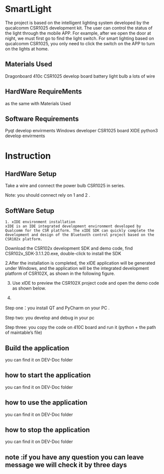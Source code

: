 # SmartLight

The project is based on the intelligent lighting system developed by the qucalcomm CSR1025 development kit.
The user can control the status of the light through the mobile APP. For example, after we open the door at night, 
we must first go to find the light switch. For smart lighting based on qucalcomm CSR1025, 
you only need to click the switch on the APP to turn on the lights at home.

Materials Used
---------------
Dragonboard 410c
CSR1025 develop board
battery 
light bulb
a lots of wire

HardWare RequireMents
------
as the same with Materials Used

Software Requirements
-----
Pyqt develop envirments
Windows developer
CSR1025 board XIDE
python3 develop envirments

Instruction
========
HardWare Setup 
--------
Take a wire and connect the power bulb CSR1025 in series.

Note: you should connect rely on 1 and 2 .

SoftWare Setup
------------
	1. xIDE environment installation
	xIDE is an IDE integrated development environment developed by Qualcomm for the CSR platform. The xIDE SDK can quickly complete the development and design of the Bluetooth control project based on the CSR102x platform.
Download the CSR102x development SDK and demo code, find CSR102x_SDK-3.1.1.20.exe, double-click to install the SDK

2.After the installation is completed, the xIDE application will be generated under Windows, and the application will be the integrated development platform of CSR102X, as shown in the following figure.
 
3. Use xIDE to preview the CSR102X project code and open the demo code as shown below.

4.
Step one：you install QT and PyCharm on your PC .

Step two: you develop and debug in your pc

Step three: you copy the code on 410C board and run it (python + the path of maintable’s file)

Build the application
-------
you can find  it on DEV-Doc folder

how to start the application
------
you can find  it on DEV-Doc folder

how to use the application
-----------
you can find  it on DEV-Doc folder

how to stop the application
-----
you can find  it on DEV-Doc folder

note :if you have any question you can leave message we will check it by three days
------
